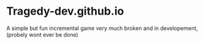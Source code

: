 # Tragedy-dev.github.io
A simple but fun incremental game very much broken and in developement, (probely wont ever be done)
